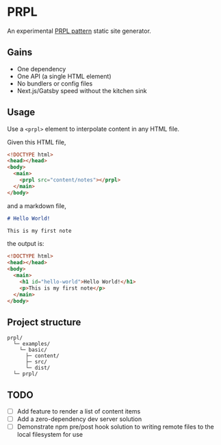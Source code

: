 # PRPL
An experimental [PRPL pattern](https://web.dev/apply-instant-loading-with-prpl/) static site generator.

## Gains
- One dependency
- One API (a single HTML element)
- No bundlers or config files
- Next.js/Gatsby speed without the kitchen sink

## Usage
Use a `<prpl>` element to interpolate content in any HTML file.

Given this HTML file,

```html
<!DOCTYPE html>
<head></head>
<body>
  <main>
    <prpl src="content/notes"></prpl>
  </main>
</body>
```

and a markdown file,

```markdown
# Hello World!

This is my first note
```

the output is:

```html
<!DOCTYPE html>
<head></head>
<body>
  <main>
    <h1 id="hello-world">Hello World!</h1>
    <p>This is my first note</p>
  </main>
</body>
```

## Project structure
```
prpl/
  └─ examples/
    └─ basic/
      ├─ content/
      ├─ src/
      └─ dist/
  └─ prpl/
```

## TODO
- [ ] Add feature to render a list of content items
- [ ] Add a zero-dependency dev server solution
- [ ] Demonstrate npm pre/post hook solution to writing remote files to the local filesystem for use
